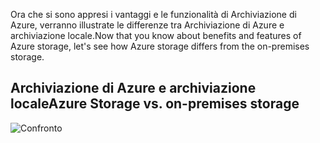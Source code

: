 <span data-ttu-id="ba302-101">Ora che si sono appresi i vantaggi e le funzionalità di Archiviazione di Azure, verranno illustrate le differenze tra Archiviazione di Azure e archiviazione locale.</span><span class="sxs-lookup"><span data-stu-id="ba302-101">Now that you know about benefits and features of Azure storage, let's see how Azure storage differs from the on-premises storage.</span></span>

## <a name="azure-storage-vs-on-premises-storage"></a><span data-ttu-id="ba302-102">Archiviazione di Azure e archiviazione locale</span><span class="sxs-lookup"><span data-stu-id="ba302-102">Azure Storage vs. on-premises storage</span></span>

![Confronto](../images/Comparison.png)
